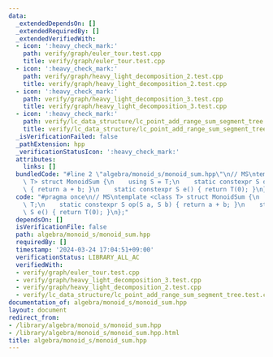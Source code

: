 ```yaml
---
data:
  _extendedDependsOn: []
  _extendedRequiredBy: []
  _extendedVerifiedWith:
  - icon: ':heavy_check_mark:'
    path: verify/graph/euler_tour.test.cpp
    title: verify/graph/euler_tour.test.cpp
  - icon: ':heavy_check_mark:'
    path: verify/graph/heavy_light_decomposition_2.test.cpp
    title: verify/graph/heavy_light_decomposition_2.test.cpp
  - icon: ':heavy_check_mark:'
    path: verify/graph/heavy_light_decomposition_3.test.cpp
    title: verify/graph/heavy_light_decomposition_3.test.cpp
  - icon: ':heavy_check_mark:'
    path: verify/lc_data_structure/lc_point_add_range_sum_segment_tree.test.cpp
    title: verify/lc_data_structure/lc_point_add_range_sum_segment_tree.test.cpp
  _isVerificationFailed: false
  _pathExtension: hpp
  _verificationStatusIcon: ':heavy_check_mark:'
  attributes:
    links: []
  bundledCode: "#line 2 \"algebra/monoid_s/monoid_sum.hpp\"\n// MS\ntemplate <class\
    \ T> struct MonoidSum {\n    using S = T;\n    static constexpr S op(S a, S b)\
    \ { return a + b; }\n    static constexpr S e() { return T(0); }\n};\n"
  code: "#pragma once\n// MS\ntemplate <class T> struct MonoidSum {\n    using S =\
    \ T;\n    static constexpr S op(S a, S b) { return a + b; }\n    static constexpr\
    \ S e() { return T(0); }\n};"
  dependsOn: []
  isVerificationFile: false
  path: algebra/monoid_s/monoid_sum.hpp
  requiredBy: []
  timestamp: '2024-03-24 17:04:51+09:00'
  verificationStatus: LIBRARY_ALL_AC
  verifiedWith:
  - verify/graph/euler_tour.test.cpp
  - verify/graph/heavy_light_decomposition_3.test.cpp
  - verify/graph/heavy_light_decomposition_2.test.cpp
  - verify/lc_data_structure/lc_point_add_range_sum_segment_tree.test.cpp
documentation_of: algebra/monoid_s/monoid_sum.hpp
layout: document
redirect_from:
- /library/algebra/monoid_s/monoid_sum.hpp
- /library/algebra/monoid_s/monoid_sum.hpp.html
title: algebra/monoid_s/monoid_sum.hpp
---
```

